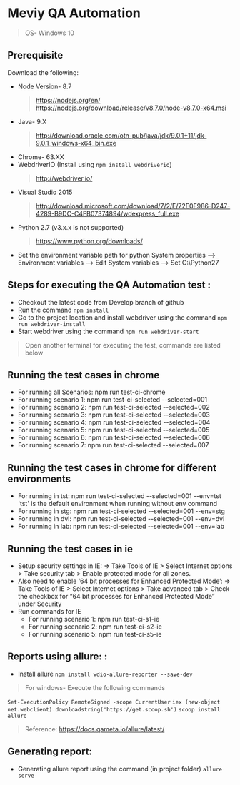 # Meviy QA Automation

> OS- Windows 10

## Prerequisite
Download the following:
* Node Version- 8.7
  > https://nodejs.org/en/
  > https://nodejs.org/download/release/v8.7.0/node-v8.7.0-x64.msi
* Java- 9.X
  > http://download.oracle.com/otn-pub/java/jdk/9.0.1+11/jdk-9.0.1_windows-x64_bin.exe
* Chrome- 63.XX
* WebdriverIO (Install using `npm install webdriverio`)
  > http://webdriver.io/
* Visual Studio 2015
  > http://download.microsoft.com/download/7/2/E/72E0F986-D247-4289-B9DC-C4FB07374894/wdexpress_full.exe 
* Python 2.7 (v3.x.x is not supported)
  > https://www.python.org/downloads/
* Set the environment variable path for python
    System properties --> Environment variables
    --> Edit System variables --> Set C:\Python27

## Steps for executing the QA Automation test :

* Checkout the latest code from Develop branch of github
* Run the command `npm install`
* Go to the project location and install webdriver using the command `npm run webdriver-install`
* Start webdriver using the command `npm run webdriver-start`

>  Open another terminal for executing the test, commands are listed below

## Running the test cases in chrome

* For running all Scenarios: npm run test-ci-chrome
* For running scenario 1: npm run test-ci-selected --selected=001
* For running scenario 2: npm run test-ci-selected --selected=002
* For running scenario 3: npm run test-ci-selected --selected=003
* For running scenario 4: npm run test-ci-selected --selected=004
* For running scenario 5: npm run test-ci-selected --selected=005 
* For running scenario 6: npm run test-ci-selected --selected=006
* For running scenario 7: npm run test-ci-selected --selected=007

## Running the test cases in chrome for different environments

* For running in tst: npm run test-ci-selected --selected=001 --env=tst
'tst' is the default environment when running without env command
* For running in stg: npm run test-ci-selected --selected=001 --env=stg
* For running in dvl: npm run test-ci-selected --selected=001 --env=dvl
* For running in lab: npm run test-ci-selected --selected=001 --env=lab


## Running the test cases in ie

* Setup security settings in IE:
    => Take Tools of IE > Select Internet options > Take security tab > Enable protected mode for all zones.
* Also need to enable ‘64 bit processes for Enhanced Protected Mode’:
    => Take Tools of IE > Select Internet options > Take advanced  tab > Check the checkbox for “64 bit processes for Enhanced Protected Mode” under Security
* Run commands for IE
  * For running scenario 1: npm run test-ci-s1-ie
  * For running scenario 2: npm run test-ci-s2-ie
  * For running scenario 5: npm run test-ci-s5-ie

## Reports using allure: :

* Install allure `npm install wdio-allure-reporter --save-dev`

> For windows- Execute the following commands

 `Set-ExecutionPolicy RemoteSigned -scope CurrentUser`
 `iex (new-object net.webclient).downloadstring('https://get.scoop.sh')`
 `scoop install allure`

> Reference: https://docs.qameta.io/allure/latest/

## Generating report:

* Generating allure report using the command (in project folder)  `allure serve`

 

 

